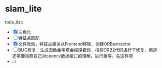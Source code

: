 # slam_lite
todo_list:  
- [x] 三角化
- [ ] 特征点匹配
- [x] 文件改动，特征点相关从Frontend移除，创建ORBextractor
- [ ] BUG修复：生成图像金字塔会报段错误，按照ORB2代码进行了修复，但是还需要按照自己对opencv数据接口的理解，进行重写，先这样吧
- [ ] 